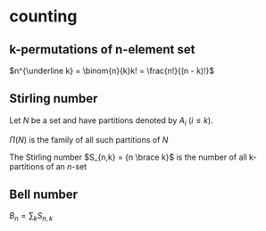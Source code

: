 # counting

## k-permutations of n-element set

$n^{\underline k} = \binom{n}{k}k! = \frac{n!}{(n - k)!}$

## Stirling number

Let $N$ be a set and have partitions denoted by $A_i$ ($i \le k$).

$\Pi(N)$ is the family of all such partitions of $N$

The Stirling number $S_{n,k} = {n \brace k}$ is the number of all k-partitions of an $n$-set

## Bell number

$B_n = \sum_k S_{n,k}$

